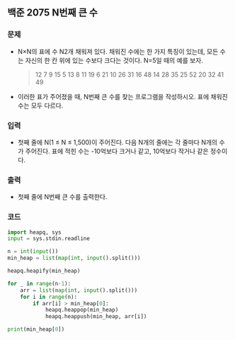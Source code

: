 ## 백준 2075 N번째 큰 수

### 문제
* N×N의 표에 수 N2개 채워져 있다. 채워진 수에는 한 가지 특징이 있는데, 모든 수는 자신의 한 칸 위에 있는 수보다 크다는 것이다. N=5일 때의 예를 보자.
  > 12	7	9	15	5
  > 13	8	11	19	6
  > 21	10	26	31	16
  > 48	14	28	35	25
  > 52	20	32	41	49
* 이러한 표가 주어졌을 때, N번째 큰 수를 찾는 프로그램을 작성하시오. 표에 채워진 수는 모두 다르다.

### 입력
* 첫째 줄에 N(1 ≤ N ≤ 1,500)이 주어진다. 다음 N개의 줄에는 각 줄마다 N개의 수가 주어진다. 표에 적힌 수는 -10억보다 크거나 같고, 10억보다 작거나 같은 정수이다.

### 출력
* 첫째 줄에 N번째 큰 수를 출력한다.

### 코드
```python
import heapq, sys
input = sys.stdin.readline

n = int(input())
min_heap = list(map(int, input().split()))

heapq.heapify(min_heap)

for _ in range(n-1):
    arr = list(map(int, input().split()))
    for i in range(n):
        if arr[i] > min_heap[0]:
            heapq.heappop(min_heap)
            heapq.heappush(min_heap, arr[i])

print(min_heap[0])
```
